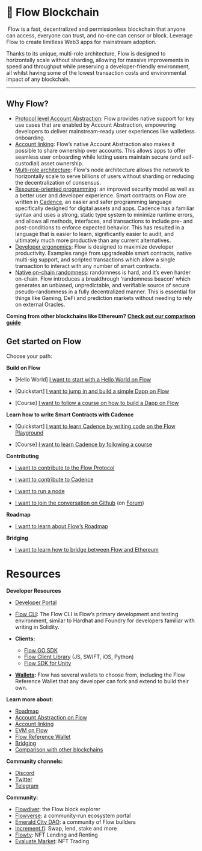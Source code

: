 # 🌊 Flow Blockchain
‍
Flow is a fast, decentralized and permissionless blockchain that anyone can access, everyone can trust, and no-one can censor or block. Leverage Flow to create limitless Web3 apps for mainstream adoption.

Thanks to its unique, multi-role architecture, Flow is designed to horizontally scale without sharding, allowing for massive improvements in speed and throughput while preserving a developer-friendly environment, all whilst having some of the lowest transaction costs and environmental impact of any blockchain.

***

## Why Flow? 

- [Protocol level Account Abstraction](https://developers.flow.com/build/advanced-concepts/account-abstraction): Flow provides native support for key use cases that are enabled by Account Abstraction, empowering developers to deliver mainstream-ready user experiences like walletless onboarding.
- [Account linking](https://developers.flow.com/build/advanced-concepts/account-linking): Flow’s native Account Abstraction also makes it possible to share ownership over accounts. This allows apps to offer seamless user onboarding while letting users maintain secure (and self-custodial) asset ownership.
- [Multi-role architecture](https://flow.com/primer): Flow's node architecture allows the network to horizontally scale to serve billions of users without sharding or reducing the decentralization of consensus.
- [Resource-oriented programming](https://flow.com/post/resources-programming-ownership): an improved security model as well as a better user and developer experience. Smart contracts on Flow are written in [Cadence](https://developers.flow.com/build/cadence), an easier and safer programming language specifically designed for digital assets and apps. Cadence has a familiar syntax and uses a strong, static type system to minimize runtime errors, and allows all methods, interfaces, and transactions to include pre- and post-conditions to enforce expected behavior. This has resulted in a language that is easier to learn, significantly easier to audit, and ultimately much more productive than any current alternatives. 
- [Developer ergonomics](https://developers.flow.com/build/flow): Flow is designed to maximize developer productivity. Examples range from upgradeable smart contracts, native multi-sig support, and scripted transactions which allow a single transaction to interact with any number of smart contracts.
- [Native on-chain randomness](https://flow.com/post/on-chain-randomness-on-flow): randomness is hard, and it’s even harder on-chain. Flow introduces a breakthrough ‘randomness beacon’ which generates an unbiased, unpredictable, and verifiable source of secure pseudo-randomness in a fully decentralized manner. This is essential for things like Gaming, DeFi and prediction markets without needing to rely on external Oracles. 

**Coming from other blockchains like Ethereum?** [**Check out our comparison guide**](https://developers.flow.com/build/building-vs-other-chain)

## Get started on Flow

Choose your path:

**Build on Flow**

- \[Hello World] [I want to start with a Hello World on Flow](https://developers.flow.com/build/getting-started/quickstarts/hello-world)

- \[Quickstart] [I want to jump in and build a simple Dapp on Flow](https://developers.flow.com/guides/flow-app-quickstart)

- \[Course] [I want to follow a course on how to build a Dapp on Flow](https://academy.ecdao.org/en/catalog/courses/beginner-dapp/chapter1/lesson1)

**Learn how to write Smart Contracts with Cadence**

- \[Quickstart] [I want to learn Cadence by writing code on the Flow Playground](https://play.flow.com/)

- \[Course] [I want to learn Cadence by following a course](https://academy.ecdao.org/en/catalog/courses/beginner-cadence/chapter1/lesson2)

**Contributing**

- [I want to contribute to the Flow Protocol](https://github.com/onflow/flow-go/blob/master/CONTRIBUTING.md)

- [I want to contribute to Cadence](https://github.com/onflow/cadence/blob/master/CONTRIBUTING.md)

- [I want to run a node](https://developers.flow.com/references/run-and-secure/node-operation)
  
- [I want to join the conversation on Github](https://github.com/orgs/onflow/discussions) (on [Forum](https://forum.flow.com/))

**Roadmap**

- [I want to learn about Flow’s Roadmap](https://flow.com/flow-roadmap)

**Bridging**

- [I want to learn how to bridge between Flow and Ethereum](https://flow.com/use-flow/bridges)


# Resources

**Developer Resources**

- [Developer Portal](https://developers.flow.com)
- [Flow CLI](https://developers.flow.com/tools/flow-cli): The Flow CLI is Flow’s primary development and testing environment, similar to Hardhat and Foundry for developers familiar with writing in Solidity.
- **Clients:**
  - [Flow GO SDK](https://github.com/onflow/flow-go-sdk)
  - [Flow Client Library](https://developers.flow.com/tools/clients/fcl-js) (JS, SWIFT, iOS, Python)
  - [Flow SDK for Unity](https://developers.flow.com/tools/clients/unity-sdk)


- [**Wallets**](https://developers.flow.com/community-resources/wallets)**:** Flow has several wallets to choose from, including the Flow Reference Wallet that any developer can fork and extend to build their own.

**Learn more about:**

- [Roadmap](https://flow.com/flow-roadmap)
- [Account Abstraction on Flow](https://flow.com/account-abstraction)
- [Account linking](https://flow.com/account-linking)
- [EVM on Flow](https://forum.flow.com/t/evm-on-flow-beyond-solidity/5260)
- [Flow Reference Wallet](https://frw.gitbook.io/flow-reference-wallet/)
- [Bridging](https://flow.com/use-flow/bridges)
- [Comparison with other blockchains](https://developers.flow.com/build/building-vs-other-chain)

**Community channels:**

- [Discord](https://discord.gg/flow)
- [Twitter](https://twitter.com/flow_blockchain)
- [Telegram](https://t.me/flow_community)

**Community:**

- [Flowdiver](https://flowdiver.io): the Flow block explorer
- [Flowverse](https://www.flowverse.co/): a community-run ecosystem portal
- [Emerald City DAO](https://ecdao.org): a community of Flow builders
- [Increment.fi](https://increment.fi): Swap, lend, stake and more 
- [Flowty](https://flowty.io): NFT Lending and Renting
- [Evaluate Market](https://evaluate.xyz): NFT Trading
